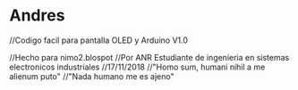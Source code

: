 # Andres
//Codigo facil para pantalla OLED y Arduino V1.0

//Hecho para nimo2.blospot
//Por ANR Estudiante de ingenieria en sistemas electronicos industriales
//17/11/2018
//"Homo sum, humani nihil a me alienum puto"
//"Nada humano me es ajeno"
